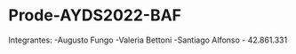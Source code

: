 # Prode-AYDS2022-BAF

Integrantes:
	-Augusto Fungo 
	-Valeria Bettoni
	-Santiago Alfonso - 42.861.331
